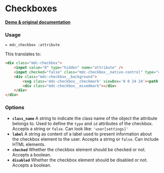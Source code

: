 # Checkboxes

**[Demo & original documentation](https://github.com/material-components/material-components-web/tree/master/packages/mdc-checkbox)**

### Usage

```haml
= mdc_checkbox :attribute
```

This translates to:

```html
<div class="mdc-checkbox">
    <input value="0" type="hidden" name="attribute" />
    <input checked="false" class="mdc-checkbox__native-control" type="checkbox" value="1" name="attribute" id="attribute" />
    <div class="mdc-checkbox__background">
        <svg class='mdc-checkbox__checkmark' viewBox='0 0 24 24'><path class='mdc-checkbox__checkmark__path' fill='none' stroke='white' d='M1.73,12.91 8.1,19.28 22.79,4.59'/></svg>
        <div class="mdc-checkbox__mixedmark"></div>
    </div>
</div>
```

### Options

* **`class_name`** A string to indicate the class name of the object the attribute belongs to. Used to define the `type` and `id` attributes of the checkbox. Accepts a string or `false`. Can look like: `'user[settings]'`
* **`label`** A string as content of a label used to present information about the checkbox element to the user. Accepts a string or `false`. Can include HTML elements.
* **`checked`** Whether the checkbox element should be checked or not. Accepts a boolean.
* **`disabled`** Whether the checkbox element should be disabled or not. Accepts a boolean.
